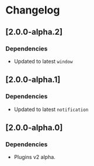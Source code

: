 # Changelog

## \[2.0.0-alpha.2]

### Dependencies

- Updated to latest `window`

## \[2.0.0-alpha.1]

### Dependencies

- Updated to latest `notification`

## \[2.0.0-alpha.0]

### Dependencies

- Plugins v2 alpha.
